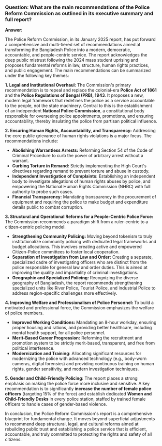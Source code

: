
### **Question: What are the main recommendations of the Police Reform Commission as outlined in its executive summary and full report?**

**Answer:**

The Police Reform Commission, in its January 2025 report, has put forward a comprehensive and multi-tiered set of recommendations aimed at transforming the Bangladesh Police into a modern, democratic, accountable, and people-centric service. The report acknowledges the deep public mistrust following the 2024 mass student uprising and proposes fundamental reforms in law, structure, human rights practices, and public engagement. The main recommendations can be summarized under the following key themes:

**1. Legal and Institutional Overhaul:**
The Commission's primary recommendation is to repeal and replace the colonial-era **Police Act of 1861** and the **Police Regulations of Bengal (PRB), 1943**. It proposes a new, modern legal framework that redefines the police as a service accountable to the people, not the state machinery. Central to this is the establishment of an independent **National Police Commission**, a constitutional body responsible for overseeing police appointments, promotions, and ensuring accountability, thereby insulating the police from partisan political influence.

**2. Ensuring Human Rights, Accountability, and Transparency:**
Addressing the core public grievance of human rights violations is a major focus. The recommendations include:
*   **Abolishing Warrantless Arrests:** Reforming Section 54 of the Code of Criminal Procedure to curb the power of arbitrary arrest without a warrant.
*   **Curbing Torture in Remand:** Strictly implementing the High Court's directives regarding remand to prevent torture and abuse in custody.
*   **Independent Investigation of Complaints:** Establishing an independent body to investigate allegations of human rights abuses by police, and empowering the National Human Rights Commission (NHRC) with full authority to probe such cases.
*   **Financial Transparency:** Mandating transparency in the procurement of equipment and requiring the police to make budget and expenditure details public to combat corruption.

**3. Structural and Operational Reforms for a People-Centric Police Force:**
The Commission recommends a paradigm shift from a ruler-centric to a citizen-centric policing model.
*   **Strengthening Community Policing:** Moving beyond tokenism to truly institutionalize community policing with dedicated legal frameworks and budget allocations. This involves creating active and empowered Citizen-Police committees to foster local cooperation.
*   **Separation of Investigation from Law and Order:** Creating a separate, specialized cadre of investigating officers who are distinct from the police responsible for general law and order duties. This is aimed at improving the quality and impartiality of criminal investigations.
*   **Geographic and Specialized Policing:** Recognizing the diverse geography of Bangladesh, the report recommends strengthening specialized units like River Police, Tourist Police, and Industrial Police to address region-specific challenges more effectively.

**4. Improving Welfare and Professionalism of Police Personnel:**
To build a motivated and professional force, the Commission emphasizes the welfare of police members.
*   **Improved Working Conditions:** Mandating an 8-hour workday, ensuring proper housing and rations, and providing better healthcare, including mental health support, for all police personnel.
*   **Merit-Based Career Progression:** Reforming the recruitment and promotion system to be strictly merit-based, transparent, and free from political interference.
*   **Modernization and Training:** Allocating significant resources for modernizing the police with advanced technology (e.g., body-worn cameras, digital forensics) and providing continuous training on human rights, gender sensitivity, and modern investigation techniques.

**5. Gender and Child-Friendly Policing:**
The report places a strong emphasis on making the police force more inclusive and sensitive. A key recommendation is to significantly **increase the number of female police officers** (targeting 15% of the force) and establish dedicated **Women and Child-Friendly Desks** in every police station, staffed by trained female officers to handle cases of gender-based violence.

In conclusion, the Police Reform Commission's report is a comprehensive blueprint for fundamental change. It moves beyond superficial adjustments to recommend deep structural, legal, and cultural reforms aimed at rebuilding public trust and establishing a police service that is efficient, accountable, and truly committed to protecting the rights and safety of all citizens.